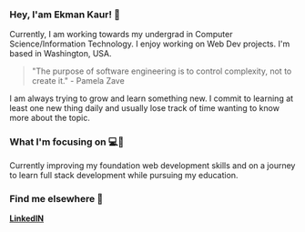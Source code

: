 ### Hey, I'am Ekman Kaur! 👏

Currently, I am working towards my undergrad in Computer Science/Information Technology. I enjoy working on Web Dev projects. I'm based in Washington, USA.

> "The purpose of software engineering is to control complexity, not to create it." - Pamela Zave

I am always trying to grow and learn something new. I commit to learning at least one new thing daily and usually lose track of time wanting to know more about the topic. 

### What I'm focusing on 💻📒

Currently improving my foundation web development skills and on a journey to learn full stack development while pursuing my education. 

### Find me elsewhere 🔗
**[LinkedIN](https://www.linkedin.com/in/ekman-kaur/)**
